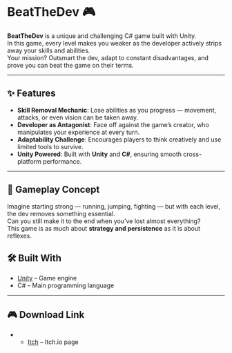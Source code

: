 # BeatTheDev 🎮

**BeatTheDev** is a unique and challenging C# game built with Unity.  
In this game, every level makes you weaker as the developer actively strips away your skills and abilities.  
Your mission? Outsmart the dev, adapt to constant disadvantages, and prove you can beat the game on their terms.  

---

## ✨ Features
- **Skill Removal Mechanic**: Lose abilities as you progress — movement, attacks, or even vision can be taken away.  
- **Developer as Antagonist**: Face off against the game’s creator, who manipulates your experience at every turn.  
- **Adaptability Challenge**: Encourages players to think creatively and use limited tools to survive.  
- **Unity Powered**: Built with **Unity** and **C#**, ensuring smooth cross-platform performance.  

---

## 🎥 Gameplay Concept
Imagine starting strong — running, jumping, fighting — but with each level, the dev removes something essential.  
Can you still make it to the end when you’ve lost almost everything?  
This game is as much about **strategy and persistence** as it is about reflexes.  


## 🛠️ Built With
- [Unity](https://unity.com/) – Game engine  
- C# – Main programming language  

---
## 🎮 Download Link
- - [Itch](https://shurui7.itch.io/beatthedev) – Itch.io page
